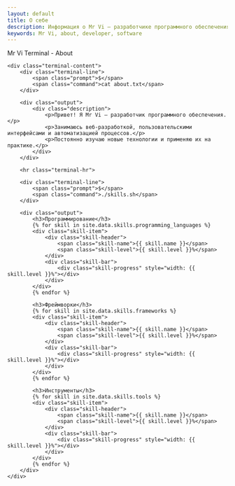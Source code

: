 ```yaml
---
layout: default
title: О себе
description: Информация о Mr Vi — разработчике программного обеспечения
keywords: Mr Vi, about, developer, software
---
```


<div class="terminal-container">
    <div class="terminal-header">
        <div class="terminal-buttons">
            <span class="terminal-button close"></span>
            <span class="terminal-button minimize"></span>
            <span class="terminal-button maximize"></span>
        </div>
        <div class="terminal-title">Mr Vi Terminal - About</div>
    </div>
    
    <div class="terminal-content">
        <div class="terminal-line">
            <span class="prompt">$</span>
            <span class="command">cat about.txt</span>
        </div>
        
        <div class="output">
            <div class="description">
                <p>Привет! Я Mr Vi — разработчик программного обеспечения.</p>
                <p>Занимаюсь веб-разработкой, пользовательскими интерфейсами и автоматизацией процессов.</p>
                <p>Постоянно изучаю новые технологии и применяю их на практике.</p>
            </div>
        </div>

        <hr class="terminal-hr">
        
        <div class="terminal-line">
            <span class="prompt">$</span>
            <span class="command">./skills.sh</span>
        </div>
        
        <div class="output">
            <h3>Программирование</h3>
            {% for skill in site.data.skills.programming_languages %}
            <div class="skill-item">
                <div class="skill-header">
                    <span class="skill-name">{{ skill.name }}</span>
                    <span class="skill-level">{{ skill.level }}%</span>
                </div>
                <div class="skill-bar">
                    <div class="skill-progress" style="width: {{ skill.level }}%"></div>
                </div>
            </div>
            {% endfor %}

            <h3>Фреймворки</h3>
            {% for skill in site.data.skills.frameworks %}
            <div class="skill-item">
                <div class="skill-header">
                    <span class="skill-name">{{ skill.name }}</span>
                    <span class="skill-level">{{ skill.level }}%</span>
                </div>
                <div class="skill-bar">
                    <div class="skill-progress" style="width: {{ skill.level }}%"></div>
                </div>
            </div>
            {% endfor %}

            <h3>Инструменты</h3>
            {% for skill in site.data.skills.tools %}
            <div class="skill-item">
                <div class="skill-header">
                    <span class="skill-name">{{ skill.name }}</span>
                    <span class="skill-level">{{ skill.level }}%</span>
                </div>
                <div class="skill-bar">
                    <div class="skill-progress" style="width: {{ skill.level }}%"></div>
                </div>
            </div>
            {% endfor %}
        </div>
    </div>
</div> 